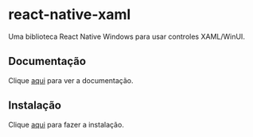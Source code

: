 # react-native-xaml

Uma biblioteca React Native Windows para usar controles XAML/WinUI.

## Documentação

Clique [aqui](https://github.com/microsoft/react-native-xaml) para ver a documentação.

## Instalação

Clique [aqui](https://www.npmjs.com/package/react-native-xaml) para fazer a instalação.